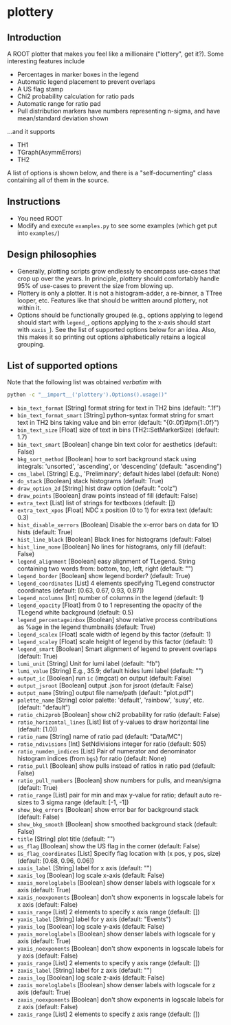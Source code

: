 # plottery
## Introduction
A ROOT plotter that makes you feel like a millionaire ("lottery", get it?). Some interesting features include
* Percentages in marker boxes in the legend
* Automatic legend placement to prevent overlaps
* A US flag stamp
* Chi2 probability calculation for ratio pads
* Automatic range for ratio pad
* Pull distribution markers have numbers representing n-sigma, and have mean/standard deviation shown

...and it supports
* TH1
* TGraph(AsymmErrors)
* TH2

A list of options is shown below, and there is a "self-documenting" class containing all of them in the source.

## Instructions
* You need ROOT
* Modify and execute `examples.py` to see some examples (which get put into `examples/`)

## Design philosophies
* Generally, plotting scripts grow endlessly to encompass use-cases that crop up over the years.
In principle, plottery should comfortably handle 95% of use-cases to prevent the size from blowing up.
* Plottery is only a plotter. It is not a histogram-adder, a re-binner, a TTree looper, etc.
Features like that should be written around plottery, not within it.
* Options should be functionally grouped (e.g., options applying to legend should start with `legend_`, options
applying to the x-axis should start with `xaxis_`). See the list of supported options below for an idea. Also, this
makes it so printing out options alphabetically retains a logical grouping.

## List of supported options
Note that the following list was obtained _verbatim_ with
```bash
python -c "__import__('plottery').Options().usage()"
```
* `bin_text_format` [String]
    format string for text in TH2 bins (default: ".1f")
* `bin_text_format_smart` [String]
    python-syntax format string for smart text in TH2 bins taking value and bin error (default: "{0:.0f}#pm{1:.0f}")
* `bin_text_size` [Float]
    size of text in bins (TH2::SetMarkerSize) (default: 1.7)
* `bin_text_smart` [Boolean]
    change bin text color for aesthetics (default: False)
* `bkg_sort_method` [Boolean]
    how to sort background stack using integrals: 'unsorted', 'ascending', or 'descending' (default: "ascending")
* `cms_label` [String]
    E.g., 'Preliminary'; default hides label (default: None)
* `do_stack` [Boolean]
    stack histograms (default: True)
* `draw_option_2d` [String]
    hist draw option (default: "colz")
* `draw_points` [Boolean]
    draw points instead of fill (default: False)
* `extra_text` [List]
    list of strings for textboxes (default: [])
* `extra_text_xpos` [Float]
    NDC x position (0 to 1) for extra text (default: 0.3)
* `hist_disable_xerrors` [Boolean]
    Disable the x-error bars on data for 1D hists (default: True)
* `hist_line_black` [Boolean]
    Black lines for histograms (default: False)
* `hist_line_none` [Boolean]
    No lines for histograms, only fill (default: False)
* `legend_alignment` [Boolean]
    easy alignment of TLegend. String containing two words from: bottom, top, left, right (default: "")
* `legend_border` [Boolean]
    show legend border? (default: True)
* `legend_coordinates` [List]
    4 elements specifying TLegend constructor coordinates (default: [0.63, 0.67, 0.93, 0.87])
* `legend_ncolumns` [Int]
    number of columns in the legend (default: 1)
* `legend_opacity` [Float]
    from 0 to 1 representing the opacity of the TLegend white background (default: 0.5)
* `legend_percentageinbox` [Boolean]
    show relative process contributions as %age in the legend thumbnails (default: True)
* `legend_scalex` [Float]
    scale width of legend by this factor (default: 1)
* `legend_scaley` [Float]
    scale height of legend by this factor (default: 1)
* `legend_smart` [Boolean]
    Smart alignment of legend to prevent overlaps (default: True)
* `lumi_unit` [String]
    Unit for lumi label (default: "fb")
* `lumi_value` [String]
    E.g., 35.9; default hides lumi label (default: "")
* `output_ic` [Boolean]
    run `ic` (imgcat) on output (default: False)
* `output_jsroot` [Boolean]
    output .json for jsroot (default: False)
* `output_name` [String]
    output file name/path (default: "plot.pdf")
* `palette_name` [String]
    color palette: 'default', 'rainbow', 'susy', etc. (default: "default")
* `ratio_chi2prob` [Boolean]
    show chi2 probability for ratio (default: False)
* `ratio_horizontal_lines` [List]
    list of y-values to draw horizontal line (default: [1.0])
* `ratio_name` [String]
    name of ratio pad (default: "Data/MC")
* `ratio_ndivisions` [Int]
    SetNdivisions integer for ratio (default: 505)
* `ratio_numden_indices` [List]
    Pair of numerator and denominator histogram indices (from `bgs`) for ratio (default: None)
* `ratio_pull` [Boolean]
    show pulls instead of ratios in ratio pad (default: False)
* `ratio_pull_numbers` [Boolean]
    show numbers for pulls, and mean/sigma (default: True)
* `ratio_range` [List]
    pair for min and max y-value for ratio; default auto re-sizes to 3 sigma range (default: [-1, -1])
* `show_bkg_errors` [Boolean]
    show error bar for background stack (default: False)
* `show_bkg_smooth` [Boolean]
    show smoothed background stack (default: False)
* `title` [String]
    plot title (default: "")
* `us_flag` [Boolean]
    show the US flag in the corner (default: False)
* `us_flag_coordinates` [List]
    Specify flag location with (x pos, y pos, size) (default: [0.68, 0.96, 0.06])
* `xaxis_label` [String]
    label for x axis (default: "")
* `xaxis_log` [Boolean]
    log scale x-axis (default: False)
* `xaxis_moreloglabels` [Boolean]
    show denser labels with logscale for x axis (default: True)
* `xaxis_noexponents` [Boolean]
    don't show exponents in logscale labels for x axis (default: False)
* `xaxis_range` [List]
    2 elements to specify x axis range (default: [])
* `yaxis_label` [String]
    label for y axis (default: "Events")
* `yaxis_log` [Boolean]
    log scale y-axis (default: False)
* `yaxis_moreloglabels` [Boolean]
    show denser labels with logscale for y axis (default: True)
* `yaxis_noexponents` [Boolean]
    don't show exponents in logscale labels for y axis (default: False)
* `yaxis_range` [List]
    2 elements to specify y axis range (default: [])
* `zaxis_label` [String]
    label for z axis (default: "")
* `zaxis_log` [Boolean]
    log scale z-axis (default: False)
* `zaxis_moreloglabels` [Boolean]
    show denser labels with logscale for z axis (default: True)
* `zaxis_noexponents` [Boolean]
    don't show exponents in logscale labels for z axis (default: False)
* `zaxis_range` [List]
    2 elements to specify z axis range (default: [])
